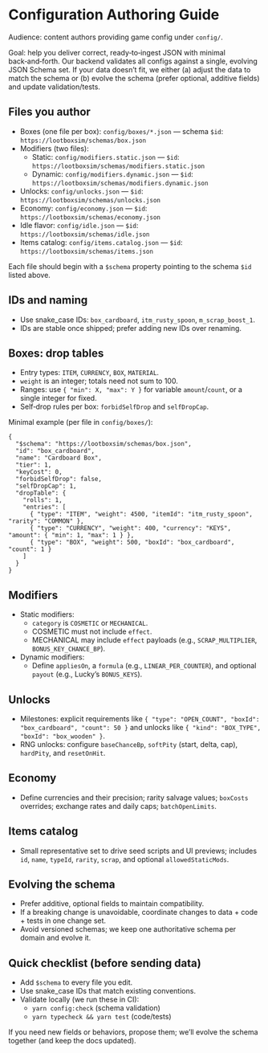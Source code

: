 # Configuration Authoring Guide

Audience: content authors providing game config under `config/`.

Goal: help you deliver correct, ready‑to‑ingest JSON with minimal back‑and‑forth. Our backend validates all configs against a single, evolving JSON Schema set. If your data doesn’t fit, we either (a) adjust the data to match the schema or (b) evolve the schema (prefer optional, additive fields) and update validation/tests.

## Files you author

- Boxes (one file per box): `config/boxes/*.json` — schema `$id`: `https://lootboxsim/schemas/box.json`
- Modifiers (two files):
  - Static: `config/modifiers.static.json` — `$id`: `https://lootboxsim/schemas/modifiers.static.json`
  - Dynamic: `config/modifiers.dynamic.json` — `$id`: `https://lootboxsim/schemas/modifiers.dynamic.json`
- Unlocks: `config/unlocks.json` — `$id`: `https://lootboxsim/schemas/unlocks.json`
- Economy: `config/economy.json` — `$id`: `https://lootboxsim/schemas/economy.json`
- Idle flavor: `config/idle.json` — `$id`: `https://lootboxsim/schemas/idle.json`
- Items catalog: `config/items.catalog.json` — `$id`: `https://lootboxsim/schemas/items.json`

Each file should begin with a `$schema` property pointing to the schema `$id` listed above.

## IDs and naming

- Use snake_case IDs: `box_cardboard`, `itm_rusty_spoon`, `m_scrap_boost_1`.
- IDs are stable once shipped; prefer adding new IDs over renaming.

## Boxes: drop tables

- Entry types: `ITEM`, `CURRENCY`, `BOX`, `MATERIAL`.
- `weight` is an integer; totals need not sum to 100.
- Ranges: use `{ "min": X, "max": Y }` for variable `amount`/`count`, or a single integer for fixed.
- Self‑drop rules per box: `forbidSelfDrop` and `selfDropCap`.

Minimal example (per file in `config/boxes/`):
```
{
  "$schema": "https://lootboxsim/schemas/box.json",
  "id": "box_cardboard",
  "name": "Cardboard Box",
  "tier": 1,
  "keyCost": 0,
  "forbidSelfDrop": false,
  "selfDropCap": 1,
  "dropTable": {
    "rolls": 1,
    "entries": [
      { "type": "ITEM", "weight": 4500, "itemId": "itm_rusty_spoon", "rarity": "COMMON" },
      { "type": "CURRENCY", "weight": 400, "currency": "KEYS", "amount": { "min": 1, "max": 1 } },
      { "type": "BOX", "weight": 500, "boxId": "box_cardboard", "count": 1 }
    ]
  }
}
```

## Modifiers

- Static modifiers:
  - `category` is `COSMETIC` or `MECHANICAL`.
  - COSMETIC must not include `effect`.
  - MECHANICAL may include `effect` payloads (e.g., `SCRAP_MULTIPLIER`, `BONUS_KEY_CHANCE_BP`).
- Dynamic modifiers:
  - Define `appliesOn`, a `formula` (e.g., `LINEAR_PER_COUNTER`), and optional `payout` (e.g., Lucky’s `BONUS_KEYS`).

## Unlocks

- Milestones: explicit requirements like `{ "type": "OPEN_COUNT", "boxId": "box_cardboard", "count": 50 }` and unlocks like `{ "kind": "BOX_TYPE", "boxId": "box_wooden" }`.
- RNG unlocks: configure `baseChanceBp`, `softPity` (start, delta, cap), `hardPity`, and `resetOnHit`.

## Economy

- Define currencies and their precision; rarity salvage values; `boxCosts` overrides; exchange rates and daily caps; `batchOpenLimits`.

## Items catalog

- Small representative set to drive seed scripts and UI previews; includes `id`, `name`, `typeId`, `rarity`, `scrap`, and optional `allowedStaticMods`.

## Evolving the schema

- Prefer additive, optional fields to maintain compatibility.
- If a breaking change is unavoidable, coordinate changes to data + code + tests in one change set.
- Avoid versioned schemas; we keep one authoritative schema per domain and evolve it.

## Quick checklist (before sending data)

- Add `$schema` to every file you edit.
- Use snake_case IDs that match existing conventions.
- Validate locally (we run these in CI):
  - `yarn config:check` (schema validation)
  - `yarn typecheck && yarn test` (code/tests)

If you need new fields or behaviors, propose them; we’ll evolve the schema together (and keep the docs updated).

